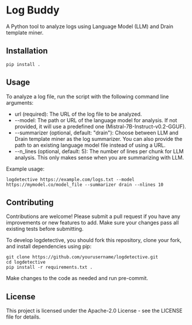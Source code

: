 Log Buddy
=========

A Python tool to analyze logs using Language Model (LLM) and Drain template miner.

Installation
------------

    pip install .

Usage
-----

To analyze a log file, run the script with the following command line arguments:
- url (required): The URL of the log file to be analyzed.
- --model: The path or URL of the language model for analysis. If not provided, it will use a predefined one (Mistral-7B-Instruct-v0.2-GGUF).
- --summarizer (optional, default: "drain"): Choose between LLM and Drain template miner as the log summarizer. You can also provide the path to an existing language model file instead of using a URL.
- --n_lines (optional, default: 5): The number of lines per chunk for LLM analysis. This only makes sense when you are summarizing with LLM.

Example usage:

    logdetective https://example.com/logs.txt --model https://mymodel.co/model_file --summarizer drain --nlines 10


Contributing
------------

Contributions are welcome! Please submit a pull request if you have any improvements or new features to add. Make sure your changes pass all existing tests before submitting.

To develop logdetective, you should fork this repository, clone your fork, and install dependencies using pip:

    git clone https://github.com/yourusername/logdetective.git
    cd logdetective
    pip install -r requirements.txt .

Make changes to the code as needed and run pre-commit.

License
-------

This project is licensed under the Apache-2.0 License - see the LICENSE file for details.
